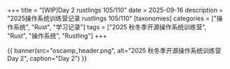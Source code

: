 +++
title = "[WIP]Day 2 rustlings 105/110"
date = 2025-09-16
description = "2025操作系统训练营记录 rustlings 105/110"
[taxonomies]
categories = ["操作系统", "Rust", "学习记录"]
tags = ["2025 秋冬季开源操作系统训练营", "Rust", "操作系统", "Rustling"]
+++

{{ banner(src="oscamp_header.png", alt="2025 秋冬季开源操作系统训练营 Day 2", caption="Day 2") }}

